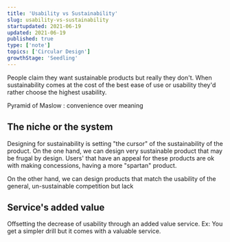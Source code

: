```yaml
---
title: 'Usability vs Sustainability'
slug: usability-vs-sustainability
startupdated: 2021-06-19
updated: 2021-06-19
published: true
type: ['note']
topics: ['Circular Design']
growthStage: 'Seedling'
---
```


People claim they want sustainable products but really they don't. 
When sustainability comes at the cost of the best ease of use or usability they'd rather choose the highest usability. 

Pyramid of Maslow : convenience over meaning 

## The niche or the system
Designing for sustainability is setting "the cursor" of the sustainability of the  product. On the one hand, we can design very sustainable product that may be frugal by design. Users' that have an appeal for these products are ok with making concessions, having a more "spartan" product.

On the other hand, we can design products that match the usability of the general, un-sustainable competition but lack 

## Service's added value 
Offsetting the decrease of usability through an added value service. 
Ex: You get a simpler drill but it comes with a valuable service. 